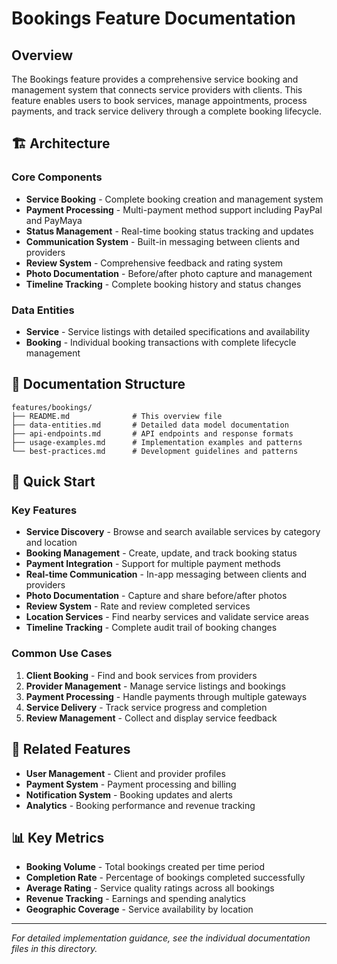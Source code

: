 # Bookings Feature Documentation

## Overview

The Bookings feature provides a comprehensive service booking and management system that connects service providers with clients. This feature enables users to book services, manage appointments, process payments, and track service delivery through a complete booking lifecycle.

## 🏗️ Architecture

### Core Components

- **Service Booking** - Complete booking creation and management system
- **Payment Processing** - Multi-payment method support including PayPal and PayMaya
- **Status Management** - Real-time booking status tracking and updates
- **Communication System** - Built-in messaging between clients and providers
- **Review System** - Comprehensive feedback and rating system
- **Photo Documentation** - Before/after photo capture and management
- **Timeline Tracking** - Complete booking history and status changes

### Data Entities

- **Service** - Service listings with detailed specifications and availability
- **Booking** - Individual booking transactions with complete lifecycle management

## 📁 Documentation Structure

```
features/bookings/
├── README.md              # This overview file
├── data-entities.md       # Detailed data model documentation
├── api-endpoints.md       # API endpoints and response formats
├── usage-examples.md      # Implementation examples and patterns
└── best-practices.md      # Development guidelines and patterns
```

## 🚀 Quick Start

### Key Features

- **Service Discovery** - Browse and search available services by category and location
- **Booking Management** - Create, update, and track booking status
- **Payment Integration** - Support for multiple payment methods
- **Real-time Communication** - In-app messaging between clients and providers
- **Photo Documentation** - Capture and share before/after photos
- **Review System** - Rate and review completed services
- **Location Services** - Find nearby services and validate service areas
- **Timeline Tracking** - Complete audit trail of booking changes

### Common Use Cases

1. **Client Booking** - Find and book services from providers
2. **Provider Management** - Manage service listings and bookings
3. **Payment Processing** - Handle payments through multiple gateways
4. **Service Delivery** - Track service progress and completion
5. **Review Management** - Collect and display service feedback

## 🔗 Related Features

- **User Management** - Client and provider profiles
- **Payment System** - Payment processing and billing
- **Notification System** - Booking updates and alerts
- **Analytics** - Booking performance and revenue tracking

## 📊 Key Metrics

- **Booking Volume** - Total bookings created per time period
- **Completion Rate** - Percentage of bookings completed successfully
- **Average Rating** - Service quality ratings across all bookings
- **Revenue Tracking** - Earnings and spending analytics
- **Geographic Coverage** - Service availability by location

---

*For detailed implementation guidance, see the individual documentation files in this directory.*
